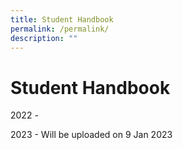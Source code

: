 ```yaml
---
title: Student Handbook
permalink: /permalink/
description: ""
---
```

# Student Handbook
2022 - 

2023 - Will be uploaded on 9 Jan 2023